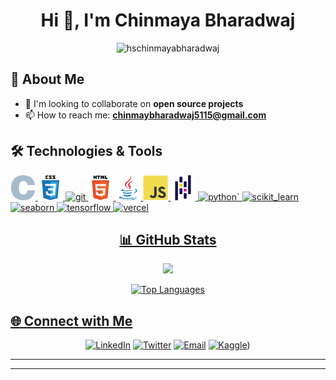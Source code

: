 <h1 align="center">Hi 👋, I'm Chinmaya Bharadwaj</h1>


<p align="center"> 
  <img src="https://komarev.com/ghpvc/?username=hschinmayabharadwaj&label=Profile%20views&color=0e75b6&style=flat"alt="hschinmayabharadwaj" /> 
</p>

## 🚀 About Me


- 👯 I'm looking to collaborate on **open source projects**
- 📫 How to reach me: **chinmaybharadwaj5115@gmail.com**



## 🛠️ Technologies & Tools

<div align="center">
<p align="left"> <a href="https://www.cprogramming.com/" target="_blank" rel="noreferrer"> <img src="https://raw.githubusercontent.com/devicons/devicon/master/icons/c/c-original.svg" alt="c" width="40" height="40"/> </a> <a href="https://www.w3schools.com/css/" target="_blank" rel="noreferrer"> <img src="https://raw.githubusercontent.com/devicons/devicon/master/icons/css3/css3-original-wordmark.svg" alt="css3" width="40" height="40"/> </a> <a href="https://git-scm.com/" target="_blank" rel="noreferrer"> <img src="https://www.vectorlogo.zone/logos/git-scm/git-scm-icon.svg" alt="git" width="40" height="40"/> </a> <a href="https://www.w3.org/html/" target="_blank" rel="noreferrer"> <img src="https://raw.githubusercontent.com/devicons/devicon/master/icons/html5/html5-original-wordmark.svg" alt="html5" width="40" height="40"/> </a> <a href="https://www.java.com" target="_blank" rel="noreferrer"> <img src="https://raw.githubusercontent.com/devicons/devicon/master/icons/java/java-original.svg" alt="java" width="40" height="40"/> </a> <a href="https://developer.mozilla.org/en-US/docs/Web/JavaScript" target="_blank" rel="noreferrer"> <img src="https://raw.githubusercontent.com/devicons/devicon/master/icons/javascript/javascript-original.svg" alt="javascript" width="40" height="40"/> </a> <a href="https://opencv.org/" target="_blank" rel="noreferrer">  <img src="https://raw.githubusercontent.com/devicons/devicon/2ae2a900d2f041da66e950e4d48052658d850630/icons/pandas/pandas-original.svg" alt="pandas" width="40" height="40"/> </a> <a href="https://scikit-learn.org/" target="_blank" rel="noreferrer">
<img src="https://upload.wikimedia.org/wikipedia/commons/c/c3/Python-logo-notext.svg" alt="python" width="40" height="40"/>` <img src="https://upload.wikimedia.org/wikipedia/commons/0/05/Scikit_learn_logo_small.svg" alt="scikit_learn" width="40" height="40"/> </a> <a href="https://seaborn.pydata.org/" target="_blank" rel="noreferrer"> <img src="https://seaborn.pydata.org/_images/logo-mark-lightbg.svg" alt="seaborn" width="40" height="40"/> </a> <a href="https://www.tensorflow.org" target="_blank" rel="noreferrer"> <img src="https://www.vectorlogo.zone/logos/tensorflow/tensorflow-icon.svg" alt="tensorflow" width="40" height="40"/> 
<img src="https://www.svgrepo.com/show/327408/logo-vercel.svg" alt="vercel" width="40" height="40"/>






## 📊 GitHub Stats


  ![](https://github-readme-stats.vercel.app/api?username=hschinmayabharadwaj&theme=radical&hide_border=true&include_all_commits=false&count_private=false)

  

  <img src="https://github-readme-stats.vercel.app/api/top-langs/?username=hschinmayabharadwaj&layout=compact&theme=tokyonight&hide_border=true" alt="Top Languages" height="170"/>
</div>







## 🌐 Connect with Me

<div align="center">
  
[![LinkedIn](https://img.shields.io/badge/-LinkedIn-0077B5?style=for-the-badge&logo=linkedin&logoColor=white)](https://www.linkedin.com/in/chinmaya-bharadwaj-3b89262b6/)
[![Twitter](https://img.shields.io/badge/-Twitter-1DA1F2?style=for-the-badge&logo=twitter&logoColor=white)]((https://x.com/Chinmay_H_s?s=09))
[![Email](https://img.shields.io/badge/-Email-D14836?style=for-the-badge&logo=gmail&logoColor=white)](mailto:chinmaybharadwaj5115@gmail.com)
[![Kaggle](https://img.shields.io/badge/-Kaggle-20BEFF?style=for-the-badge&logo=kaggle&logoColor=white)](https://www.kaggle.com/bharadwajchinmay))


</div>

---



---


